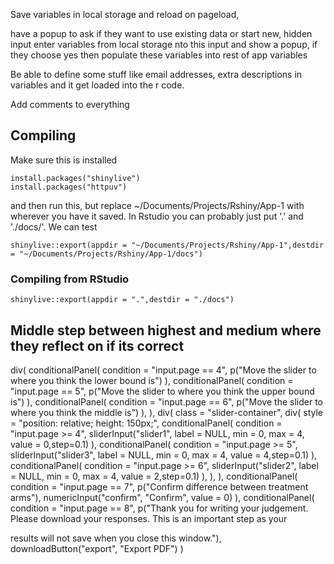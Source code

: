 Save variables in local storage and reload on pageload,

have a popup to ask if they want to use existing data or start new, hidden input enter variables from local storage nto this input and show a popup, if they choose yes then populate these variables into rest of app variables

Be able to define some stuff like email addresses, extra descriptions in variables and it get loaded into the r code.

Add comments to everything


## Compiling

Make sure this is installed
```
install.packages("shinylive")
install.packages("httpuv")
```

and then run this, but replace ~/Documents/Projects/Rshiny/App-1 with wherever you have it saved. In Rstudio you can probably just put '.' and './docs/'. We can test


```
shinylive::export(appdir = "~/Documents/Projects/Rshiny/App-1",destdir = "~/Documents/Projects/Rshiny/App-1/docs")
```

### Compiling from RStudio
```
shinylive::export(appdir = ".",destdir = "./docs")
```

## Middle step between highest and medium where they reflect on if its correct



div(
        conditionalPanel(
          condition = "input.page == 4",
          p("Move the slider to where you think the lower bound is")
        ),
        conditionalPanel(
          condition = "input.page == 5",
          p("Move the slider to where you think the upper bound is")
        ),
        conditionalPanel(
          condition = "input.page == 6",
          p("Move the slider to where you think the middle is")
        ),
      ),
      div(
        class = "slider-container",
        div(
          style = "position: relative; height: 150px;",
          conditionalPanel(
            condition = "input.page >= 4",
            sliderInput("slider1", label = NULL, min = 0, max = 4, value = 0,step=0.1)
          ),
          conditionalPanel(
            condition = "input.page >= 5",
            sliderInput("slider3", label = NULL, min = 0, max = 4, value = 4,step=0.1)
          ),
          conditionalPanel(
            condition = "input.page >= 6",
            sliderInput("slider2", label = NULL, min = 0, max = 4, value = 2,step=0.1)
          ),
        ),
      ),
      conditionalPanel(
        condition = "input.page == 7",
        p("Confirm difference between treatment arms"),
        numericInput("confirm", "Confirm", value = 0)
      ),
      conditionalPanel(
        condition = "input.page == 8",
        p("Thank you for writing your judgement. Please download your responses. This is an important step as your

results will not save when you close this window."),
        downloadButton("export", "Export PDF")
      )